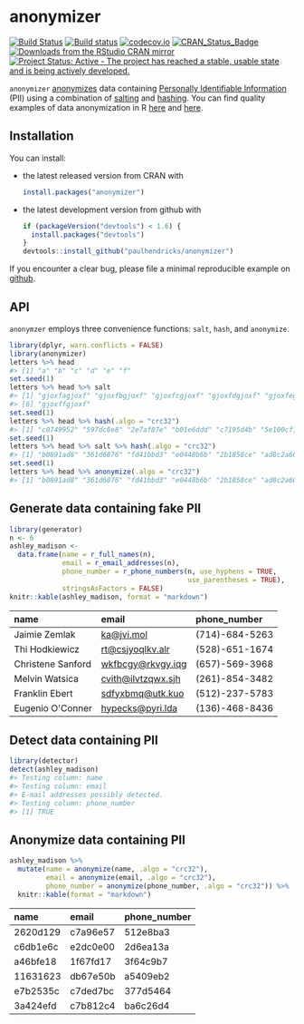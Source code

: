 <!-- README.md is generated from README.Rmd. Please edit that file -->
anonymizer
==========

[![Build Status](https://travis-ci.org/paulhendricks/anonymizer.png?branch=master)](https://travis-ci.org/paulhendricks/anonymizer) [![Build status](https://ci.appveyor.com/api/projects/status/qu5j8q9wvit2i3pe/branch/master?svg=true)](https://ci.appveyor.com/project/paulhendricks/anonymizer/branch/master) [![codecov.io](http://codecov.io/github/paulhendricks/anonymizer/coverage.svg?branch=master)](http://codecov.io/github/paulhendricks/anonymizer?branch=master) [![CRAN\_Status\_Badge](http://www.r-pkg.org/badges/version/anonymizer)](http://cran.r-project.org/package=anonymizer) [![Downloads from the RStudio CRAN mirror](http://cranlogs.r-pkg.org/badges/anonymizer)](http://cran.rstudio.com/package=anonymizer) [![Project Status: Active - The project has reached a stable, usable state and is being actively developed.](http://www.repostatus.org/badges/0.1.0/active.svg)](http://www.repostatus.org/#active)

`anonymizer` [anonymizes](https://en.wikipedia.org/wiki/Data_anonymization) data containing [Personally Identifiable Information](https://en.wikipedia.org/wiki/Personally_identifiable_information) (PII) using a combination of [salting](https://en.wikipedia.org/wiki/Salt_%28cryptography%29) and [hashing](https://en.wikipedia.org/wiki/Hash_function). You can find quality examples of data anonymization in R [here](http://jangorecki.github.io/blog/2014-11-07/Data-Anonymization-in-R.html) and [here](http://4dpiecharts.com/2011/08/23/anonymising-data/).

Installation
------------

You can install:

-   the latest released version from CRAN with

    ``` r
    install.packages("anonymizer")
    ```

-   the latest development version from github with

    ``` r
    if (packageVersion("devtools") < 1.6) {
      install.packages("devtools")
    }
    devtools::install_github("paulhendricks/anonymizer")
    ```

If you encounter a clear bug, please file a minimal reproducible example on [github](https://github.com/paulhendricks/anonymizer/issues).

API
---

`anonymzer` employs three convenience functions: `salt`, `hash`, and `anonymize`.

``` r
library(dplyr, warn.conflicts = FALSE)
library(anonymizer)
letters %>% head
#> [1] "a" "b" "c" "d" "e" "f"
set.seed(1)
letters %>% head %>% salt
#> [1] "gjoxfagjoxf" "gjoxfbgjoxf" "gjoxfcgjoxf" "gjoxfdgjoxf" "gjoxfegjoxf"
#> [6] "gjoxffgjoxf"
set.seed(1)
letters %>% head %>% hash(.algo = "crc32")
#> [1] "c0749952" "597dc8e8" "2e7af87e" "b01e6ddd" "c7195d4b" "5e100cf1"
set.seed(1)
letters %>% head %>% salt %>% hash(.algo = "crc32")
#> [1] "b0891ad8" "361d6876" "fd41bbd3" "e0448b6b" "2b1858ce" "ad8c2a60"
set.seed(1)
letters %>% head %>% anonymize(.algo = "crc32")
#> [1] "b0891ad8" "361d6876" "fd41bbd3" "e0448b6b" "2b1858ce" "ad8c2a60"
```

Generate data containing fake PII
---------------------------------

``` r
library(generator)
n <- 6
ashley_madison <- 
  data.frame(name = r_full_names(n), 
             email = r_email_addresses(n), 
             phone_number = r_phone_numbers(n, use_hyphens = TRUE, 
                                            use_parentheses = TRUE), 
             stringsAsFactors = FALSE)
knitr::kable(ashley_madison, format = "markdown")
```

| name              | email                | phone\_number  |
|:------------------|:---------------------|:---------------|
| Jaimie Zemlak     | <ka@jvi.mol>         | (714)-684-5263 |
| Thi Hodkiewicz    | <rt@csjyoqlkv.alr>   | (528)-651-1674 |
| Christene Sanford | <wkfbcgy@rkvgy.iqg>  | (657)-569-3968 |
| Melvin Watsica    | <cvith@ilvtzqwx.sjh> | (261)-854-3482 |
| Franklin Ebert    | <sdfyxbmq@utk.kuo>   | (512)-237-5783 |
| Eugenio O'Conner  | <hypecks@pyri.lda>   | (136)-468-8436 |

Detect data containing PII
--------------------------

``` r
library(detector)
detect(ashley_madison)
#> Testing column: name
#> Testing column: email
#> E-mail addresses possibly detected.
#> Testing column: phone_number
#> [1] TRUE
```

Anonymize data containing PII
-----------------------------

``` r
ashley_madison %>% 
  mutate(name = anonymize(name, .algo = "crc32"), 
         email = anonymize(email, .algo = "crc32"), 
         phone_number = anonymize(phone_number, .algo = "crc32")) %>% 
  knitr::kable(format = "markdown")
```

| name     | email    | phone\_number |
|:---------|:---------|:--------------|
| 2620d129 | c7a96e57 | 512e8ba3      |
| c6db1e6c | e2dc0e00 | 2d6ea13a      |
| a46bfe18 | 1f67fd17 | 3f64c9b7      |
| 11631623 | db67e50b | a5409eb2      |
| e7b2535c | c7ded7bc | 377d5464      |
| 3a424efd | c7b812c4 | ba6c26d4      |
